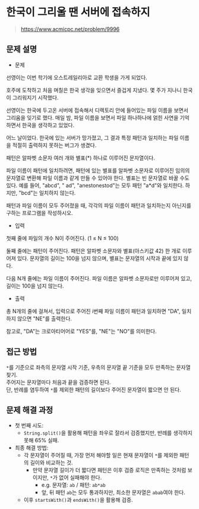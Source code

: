 # 한국이 그리울 땐 서버에 접속하지

> https://www.acmicpc.net/problem/9996

## 문제 설명

- 문제

선영이는 이번 학기에 오스트레일리아로 교환 학생을 가게 되었다.

호주에 도착하고 처음 며칠은 한국 생각을 잊으면서 즐겁게 지냈다. 몇 주가 지나니 한국이 그리워지기 시작했다.

선영이는 한국에 두고온 서버에 접속해서 디렉토리 안에 들어있는 파일 이름을 보면서 그리움을 잊기로 했다. 매일 밤, 파일 이름을 보면서 파일 하나하나에 얽힌 사연을 기억하면서 한국을 생각하고 있었다.

어느 날이었다. 한국에 있는 서버가 망가졌고, 그 결과 특정 패턴과 일치하는 파일 이름을 적절히 출력하지 못하는 버그가 생겼다.

패턴은 알파벳 소문자 여러 개와 별표(*) 하나로 이루어진 문자열이다.

파일 이름이 패턴에 일치하려면, 패턴에 있는 별표를 알파벳 소문자로 이루어진 임의의 문자열로 변환해 파일 이름과 같게 만들 수 있어야 한다. 별표는 빈 문자열로 바꿀 수도 있다. 예를 들어, "abcd", "
ad", "anestonestod"는 모두 패턴 "a*d"와 일치한다. 하지만, "bcd"는 일치하지 않는다.

패턴과 파일 이름이 모두 주어졌을 때, 각각의 파일 이름이 패턴과 일치하는지 아닌지를 구하는 프로그램을 작성하시오.

- 입력

첫째 줄에 파일의 개수 N이 주어진다. (1 ≤ N ≤ 100)

둘째 줄에는 패턴이 주어진다. 패턴은 알파벳 소문자와 별표(아스키값 42) 한 개로 이루어져 있다. 문자열의 길이는 100을 넘지 않으며, 별표는 문자열의 시작과 끝에 있지 않다.

다음 N개 줄에는 파일 이름이 주어진다. 파일 이름은 알파벳 소문자로만 이루어져 있고, 길이는 100을 넘지 않는다.

- 출력

총 N개의 줄에 걸쳐서, 입력으로 주어진 i번째 파일 이름이 패턴과 일치하면 "DA", 일치하지 않으면 "NE"를 출력한다.

참고로, "DA"는 크로아티어어로 "YES"를, "NE"는 "NO"를 의미한다.

## 접근 방법

`*`를 기준으로 좌측의 문자열 시작 기준, 우측의 문자열 끝 기준을 모두 만족하는 문자열 찾기.  
주어지는 문자열마다 처음과 끝을 검증하면 된다.  
단, 반례를 염두하여 `*`를 제외한 패턴의 길이보다 주어진 문자열이 짧으면 안 된다.

## 문제 해결 과정

- 첫 번째 시도:
    - `String.split()`을 활용해 패턴을 좌우로 잘라서 검증했지만, 반례를 생각하지 못해 65% 실패.
- 최종 해결 방법:
    - 각 문자열이 주어질 때, 가장 먼저 해야할 일은 현재 문자열이 `*`를 제외한 패턴의 길이와 비교하는 것.
        - 만약 문자열 길이가 더 짧다면 패턴은 이후 검증 로직은 만족하는 것처럼 보이지만, `*`가 없어 실패해야 한다.
            - e.g. 문자열: `ab` / 패턴: `ab*ab`
            - 앞, 뒤 패턴 `ab`는 모두 통과하지만, 최소한 문자열은 `abab`여야 한다.
    - 이후 `startsWith()`과 `endsWith()`을 활용해 검증.
